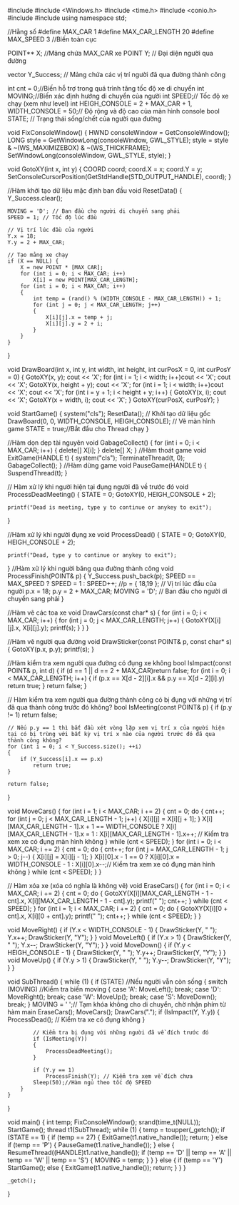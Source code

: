 #include <iostream>
#include <Windows.h>
#include <time.h>
#include <conio.h>
#include <thread>
#include <vector>
using namespace std;

//Hằng số
#define MAX_CAR 1
#define MAX_CAR_LENGTH 20
#define MAX_SPEED 3
//Biến toàn cục

POINT** X; //Mảng chứa MAX_CAR xe
POINT Y; // Đại diện người qua đường

vector<POINT> Y_Success; // Mảng chứa các vị trí người đã qua đường thành công

int cnt = 0;//Biến hỗ trợ trong quá trình tăng tốc độ xe di chuyển
int MOVING;//Biến xác định hướng di chuyển của người
int SPEED;// Tốc độ xe chạy (xem như level)
int HEIGH_CONSOLE = 2 + MAX_CAR + 1, WIDTH_CONSOLE = 50;// Độ rộng và độ cao của màn hình console
bool STATE; // Trạng thái sống/chết của người qua đường

void FixConsoleWindow() {
	HWND consoleWindow = GetConsoleWindow();
	LONG style = GetWindowLong(consoleWindow, GWL_STYLE);
	style = style & ~(WS_MAXIMIZEBOX) & ~(WS_THICKFRAME);
	SetWindowLong(consoleWindow, GWL_STYLE, style);
}

void GotoXY(int x, int y) {
	COORD coord;
	coord.X = x;
	coord.Y = y;
	SetConsoleCursorPosition(GetStdHandle(STD_OUTPUT_HANDLE), coord);
}

//Hàm khởi tạo dữ liệu mặc định ban đầu
void ResetData() {
	Y_Success.clear();

	MOVING = 'D'; // Ban đầu cho người di chuyển sang phải
	SPEED = 1; // Tốc độ lúc đầu

	// Vị trí lúc đầu của người
	Y.x = 18;
	Y.y = 2 + MAX_CAR;

	// Tạo mảng xe chạy
	if (X == NULL) {
		X = new POINT * [MAX_CAR];
		for (int i = 0; i < MAX_CAR; i++)
			X[i] = new POINT[MAX_CAR_LENGTH];
		for (int i = 0; i < MAX_CAR; i++)
		{
			int temp = (rand() % (WIDTH_CONSOLE - MAX_CAR_LENGTH)) + 1;
			for (int j = 0; j < MAX_CAR_LENGTH; j++)
			{
				X[i][j].x = temp + j;
				X[i][j].y = 2 + i;
			}
		}
	}
}

void DrawBoard(int x, int y, int width, int height, int curPosX = 0, int curPosY = 0)
{
	GotoXY(x, y); cout << 'X';
	for (int i = 1; i < width; i++)cout << 'X';
	cout << 'X';
	GotoXY(x, height + y); cout << 'X';
	for (int i = 1; i < width; i++)cout << 'X';
	cout << 'X';
	for (int i = y + 1; i < height + y; i++)
	{
		GotoXY(x, i); cout << 'X';
		GotoXY(x + width, i); cout << 'X';
	}
	GotoXY(curPosX, curPosY);
}

void StartGame() {
	system("cls");
	ResetData(); // Khởi tạo dữ liệu gốc
	DrawBoard(0, 0, WIDTH_CONSOLE, HEIGH_CONSOLE); // Vẽ màn hình game
	STATE = true;//Bắt đầu cho Thread chạy
}

//Hàm dọn dẹp tài nguyên
void GabageCollect()
{
	for (int i = 0; i < MAX_CAR; i++)
	{
		delete[] X[i];
	}
	delete[] X;
}
//Hàm thoát game
void ExitGame(HANDLE t) {
	system("cls");
	TerminateThread(t, 0);
	GabageCollect();
}
//Hàm dừng game
void PauseGame(HANDLE t) {
	SuspendThread(t);
}

// Hàm xử lý khi người hiện tại đụng người đã về trước đó
void ProcessDeadMeeting()
{
	STATE = 0;
	GotoXY(0, HEIGH_CONSOLE + 2);

	printf("Dead is meeting, type y to continue or anykey to exit");
}

//Hàm xử lý khi người đụng xe
void ProcessDead() {
	STATE = 0;
	GotoXY(0, HEIGH_CONSOLE + 2);

	printf("Dead, type y to continue or anykey to exit");
}
//Hàm xử lý khi người băng qua đường thành công
void ProcessFinish(POINT& p) {
	Y_Success.push_back(p);
	SPEED == MAX_SPEED ? SPEED = 1 : SPEED++;
	//p = { 18,19 }; // Vị trí lúc đầu của người
	p.x = 18;
	p.y = 2 + MAX_CAR;
	MOVING = 'D'; // Ban đầu cho người di chuyển sang phải
}

//Hàm vẽ các toa xe
void DrawCars(const char* s)
{
	for (int i = 0; i < MAX_CAR; i++) {
		for (int j = 0; j < MAX_CAR_LENGTH; j++)
		{
			GotoXY(X[i][j].x, X[i][j].y);
			printf(s);
		}
	}
}

//Hàm vẽ người qua đường
void DrawSticker(const POINT& p, const char* s) {
	GotoXY(p.x, p.y);
	printf(s);
}

//Hàm kiểm tra xem người qua đường có đụng xe không
bool IsImpact(const POINT& p, int d)
{
	if (d == 1 || d == 2 + MAX_CAR)return false;
	for (int i = 0; i < MAX_CAR_LENGTH; i++)
	{
		if (p.x == X[d - 2][i].x && p.y == X[d - 2][i].y) return true;
	}
	return false;
}

// Hàm kiểm tra xem người qua đường thành công có bị đụng với những vị trí đã qua thành công trước đó không?
bool IsMeeting(const POINT& p)
{
	if (p.y != 1)
		return false;

	// Nếu p.y == 1 thì bắt đầu xét vòng lặp xem vị trí x của người hiện tại có bị trùng với bất kỳ vị trí x nào của người trước đó đã qua thành công không?
	for (int i = 0; i < Y_Success.size(); ++i)
	{
		if (Y_Success[i].x == p.x)
			return true;
	}

	return false;
}

void MoveCars() {
	for (int i = 1; i < MAX_CAR; i += 2)
	{
		cnt = 0;
		do {
			cnt++;
			for (int j = 0; j < MAX_CAR_LENGTH - 1; j++) {
				X[i][j] = X[i][j + 1];
			}
			X[i][MAX_CAR_LENGTH - 1].x + 1 == WIDTH_CONSOLE ? X[i][MAX_CAR_LENGTH -
				1].x = 1 : X[i][MAX_CAR_LENGTH - 1].x++; // Kiểm tra xem xe có đụng màn hình không
		} while (cnt < SPEED);
	}
	for (int i = 0; i < MAX_CAR; i += 2)
	{
		cnt = 0;
		do {
			cnt++;
			for (int j = MAX_CAR_LENGTH - 1; j > 0; j--)
			{
				X[i][j] = X[i][j - 1];
			}
			X[i][0].x - 1 == 0 ? X[i][0].x = WIDTH_CONSOLE - 1 : X[i][0].x--;// Kiểm tra xem xe có đụng màn hình không
		} while (cnt < SPEED);
	}
}

// Hàm xóa xe (xóa có nghĩa là không vẽ)
void EraseCars()
{
	for (int i = 0; i < MAX_CAR; i += 2) {
		cnt = 0;
		do {
			GotoXY(X[i][MAX_CAR_LENGTH - 1 - cnt].x, X[i][MAX_CAR_LENGTH - 1 - cnt].y);
			printf(" ");
			cnt++;
		} while (cnt < SPEED);
	}
	for (int i = 1; i < MAX_CAR; i += 2) {
		cnt = 0;
		do {
			GotoXY(X[i][0 + cnt].x, X[i][0 + cnt].y);
			printf(" ");
			cnt++;
		} while (cnt < SPEED);
	}
}

void MoveRight() {
	if (Y.x < WIDTH_CONSOLE - 1)
	{
		DrawSticker(Y, " ");
		Y.x++;
		DrawSticker(Y, "Y");
	}
}
void MoveLeft() {
	if (Y.x > 1) {
		DrawSticker(Y, " ");
		Y.x--;
		DrawSticker(Y, "Y");
	}
}
void MoveDown() {
	if (Y.y < HEIGH_CONSOLE - 1)
	{
		DrawSticker(Y, " ");
		Y.y++;
		DrawSticker(Y, "Y");
	}
}
void MoveUp() {
	if (Y.y > 1) {
		DrawSticker(Y, " ");
		Y.y--;
		DrawSticker(Y, "Y");
	}
}

void SubThread()
{
	while (1) {
		if (STATE) //Nếu người vẫn còn sống
		{
			switch (MOVING) //Kiểm tra biến moving
			{
			case 'A':
				MoveLeft();
				break;
			case 'D':
				MoveRight();
				break;
			case 'W':
				MoveUp();
				break;
			case 'S':
				MoveDown();
				break;
			}
			MOVING = ' ';// Tạm khóa không cho di chuyển, chờ nhận phím từ hàm main
			EraseCars();
			MoveCars();
			DrawCars(".");
			if (IsImpact(Y, Y.y))
			{
				ProcessDead(); // Kiểm tra xe có đụng không
			}

			// Kiểm tra bị đụng với những người đã về đích trước đó
			if (IsMeeting(Y))
			{
				ProcessDeadMeeting();
			}

			if (Y.y == 1)
				ProcessFinish(Y); // Kiểm tra xem về đích chưa
			Sleep(50);//Hàm ngủ theo tốc độ SPEED
		}
	}
}

void main()
{
	int temp;
	FixConsoleWindow();
	srand(time_t(NULL));
	StartGame();
	thread t1(SubThread);
	while (1)
	{
		temp = toupper(_getch());
		if (STATE == 1)
		{
			if (temp == 27) {
				ExitGame(t1.native_handle());
				return;
			}
			else if (temp == 'P') {
				PauseGame(t1.native_handle());
			}
			else {
				ResumeThread((HANDLE)t1.native_handle());
				if (temp == 'D' || temp == 'A' || temp == 'W' || temp == 'S')
				{
					MOVING = temp;
				}
			}
		}
		else
		{
			if (temp == 'Y') StartGame();
			else {
				ExitGame(t1.native_handle());
				return;
			}
		}
	}

	_getch();
}
